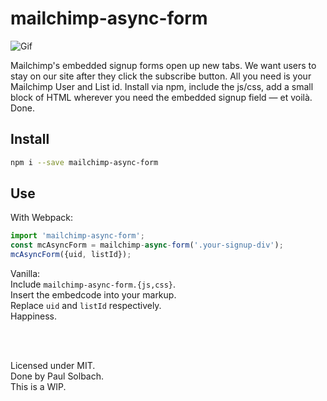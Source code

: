 # mailchimp-async-form
![Gif](https://i.imgur.com/FV8unDX.gif)

Mailchimp's embedded signup forms open up new tabs. We want users to stay on our site after they click the subscribe button. All you need is your Mailchimp User and List id. Install via npm, include the js/css, add a small block of HTML wherever you need the embedded signup field — et voilà. Done.

## Install
```bash
npm i --save mailchimp-async-form
```

## Use
With Webpack:
```js
import 'mailchimp-async-form';
const mcAsyncForm = mailchimp-async-form('.your-signup-div');
mcAsyncForm({uid, listId});
```


Vanilla:<br/>
Include `mailchimp-async-form.{js,css}`.   
Insert the embedcode into your markup.   
Replace `uid` and `listId` respectively.   
Happiness.   

<br/>
<br/>
   

Licensed under MIT.   
Done by Paul Solbach.   
This is a WIP.   
